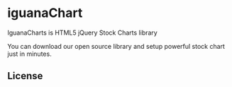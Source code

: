 # iguanaChart
IguanaCharts is HTML5 jQuery Stock Charts library


You can download our open source library and setup powerful stock chart just in minutes.


## License
